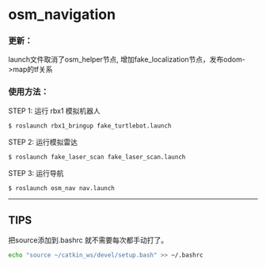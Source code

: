 # osm_navigation

### 更新：
launch文件取消了osm_helper节点, 增加fake_localization节点，发布odom->map的tf关系


### 使用方法：
STEP 1: 运行 rbx1 模拟机器人
```bash
$ roslaunch rbx1_bringup fake_turtlebot.launch
```

STEP 2: 运行模拟雷达
```bash
$ roslaunch fake_laser_scan fake_laser_scan.launch
```

STEP 3: 运行导航
```bash
$ roslaunch osm_nav nav.launch
```

---
## TIPS
把source添加到.bashrc 就不需要每次都手动打了。
```bash
echo "source ~/catkin_ws/devel/setup.bash" >> ~/.bashrc
```

